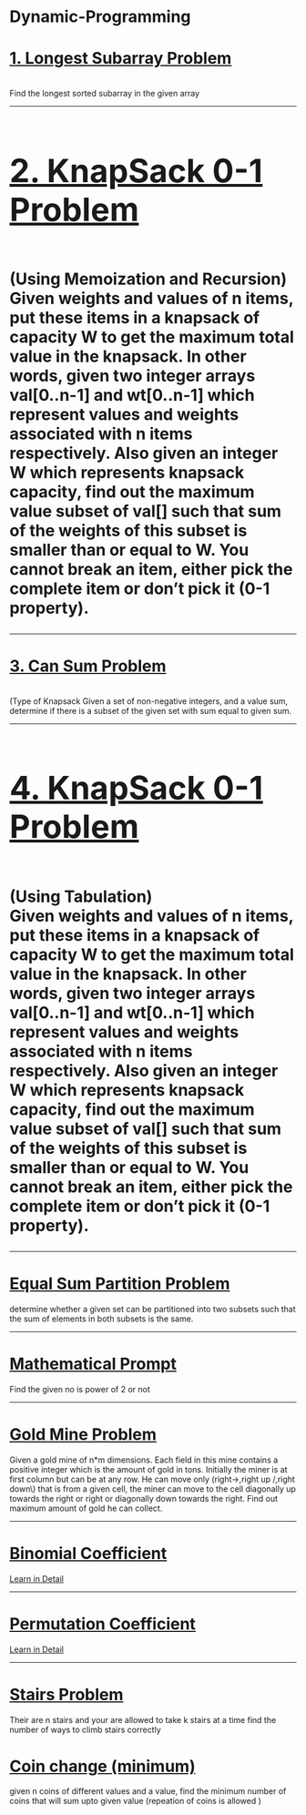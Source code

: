 # Dynamic-Programming
<h1><a href="https://github.com/tanaykulkarni27/Dynamic-Programming/blob/main/longest%20subarray.py">1. Longest Subarray Problem </a> </h1> <br>
Find the longest sorted subarray in the given array
<hr>
 <h1><a href="https://github.com/tanaykulkarni27/Dynamic-Programming/blob/main/knap.py"> <h1>2. KnapSack 0-1 Problem </a>  </h1> <br> (Using Memoization and Recursion)<br>
Given weights and values of n items, put these items in a knapsack of capacity W to get the maximum total value in the knapsack. In other words, given two integer arrays val[0..n-1] and wt[0..n-1] which represent values and weights associated with n items respectively. Also given an integer W which represents knapsack capacity, find out the maximum value subset of val[] such that sum of the weights of this subset is smaller than or equal to W. You cannot break an item, either pick the complete item or don’t pick it (0-1 property).
<hr>
<h1> <a href="https://github.com/tanaykulkarni27/Dynamic-Programming/blob/main/Can_sum.py"> 3. Can Sum Problem </a>  </h1> <br>
 (Type of Knapsack
Given a set of non-negative integers, and a value sum, determine if there is a subset of the given set with sum equal to given sum. 
<hr>
 <h1><a href="https://github.com/tanaykulkarni27/Dynamic-Programming/blob/main/knap.py"> <h1>4. KnapSack 0-1 Problem </a>  </h1> <br> (Using Tabulation)<br>
Given weights and values of n items, put these items in a knapsack of capacity W to get the maximum total value in the knapsack. In other words, given two integer arrays val[0..n-1] and wt[0..n-1] which represent values and weights associated with n items respectively. Also given an integer W which represents knapsack capacity, find out the maximum value subset of val[] such that sum of the weights of this subset is smaller than or equal to W. You cannot break an item, either pick the complete item or don’t pick it (0-1 property).
<hr>
<h1><a href="https://github.com/tanaykulkarni27/Dynamic-Programming/blob/main/part.py">Equal Sum Partition Problem</a></h1>
determine whether a given set can be partitioned into two subsets such that the sum of elements in both subsets is the same.
<hr>
  <h1><a href="https://github.com/tanaykulkarni27/Dynamic-Programming/blob/main/is_power.py">Mathematical Prompt</a></h1>
  <p>Find the given no is power of 2 or not</p>
<hr>
  <h1><a href="https://github.com/tanaykulkarni27/Dynamic-Programming/blob/main/gold_mine.py">Gold Mine Problem</a></h1>
  <p>
   Given a gold mine of n*m dimensions. Each field in this mine contains a positive integer which is the amount of gold in tons. Initially the miner is at first column but can be at any row. He can move only (right->,right up /,right down\) that is from a given cell, the miner can move to the cell diagonally up towards the right or right or diagonally down towards the right. Find out maximum amount of gold he can collect.
  </p>
  <hr>
  <h1><a href="https://github.com/tanaykulkarni27/Dynamic-Programming/blob/main/binomial.py">Binomial Coefficient</a></h1>
  
<p>
    <a href="https://www.geeksforgeeks.org/binomial-coefficient-dp-9/">Learn in Detail</a>
</p>
 <hr>
  <h1><a href="https://github.com/tanaykulkarni27/Dynamic-Programming/blob/main/permute.py">Permutation Coefficient</a></h1>
  
<p>
    <a href="https://www.geeksforgeeks.org/permutation-coefficient/">Learn in Detail</a>
</p>
<hr>
 <h1><a href="https://github.com/tanaykulkarni27/Dynamic-Programming/blob/main/stairs.cpp">Stairs Problem</a></h1>
  
<p>
    Their are n stairs and your are allowed to take k stairs at a time find the number of ways to climb stairs correctly
</p>
<h1> <a href="https://github.com/tanaykulkarni27/Dynamic-Programming/blob/main/mchg.cpp">Coin change (minimum) </a> </h1>
<p>
given n coins of different values and a value, find the minimum number of coins that will sum upto given value (repeation of coins is allowed )
</p>
